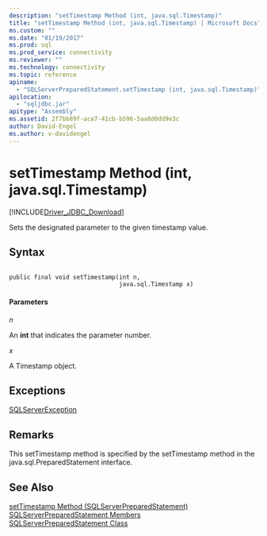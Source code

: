 ```yaml
---
description: "setTimestamp Method (int, java.sql.Timestamp)"
title: "setTimestamp Method (int, java.sql.Timestamp) | Microsoft Docs"
ms.custom: ""
ms.date: "01/19/2017"
ms.prod: sql
ms.prod_service: connectivity
ms.reviewer: ""
ms.technology: connectivity
ms.topic: reference
apiname: 
  - "SQLServerPreparedStatement.setTimestamp (int, java.sql.Timestamp)"
apilocation: 
  - "sqljdbc.jar"
apitype: "Assembly"
ms.assetid: 2f7bb89f-ace7-41cb-b596-5aa8d0dd9e3c
author: David-Engel
ms.author: v-davidengel
---
```

# setTimestamp Method (int, java.sql.Timestamp)
[!INCLUDE[Driver_JDBC_Download](../../../includes/driver_jdbc_download.md)]

  Sets the designated parameter to the given timestamp value.  
  
## Syntax  
  
```  
  
public final void setTimestamp(int n,  
                               java.sql.Timestamp x)  
```  
  
#### Parameters  
 *n*  
  
 An **int** that indicates the parameter number.  
  
 *x*  
  
 A Timestamp object.  
  
## Exceptions  
 [SQLServerException](../../../connect/jdbc/reference/sqlserverexception-class.md)  
  
## Remarks  
 This setTimestamp method is specified by the setTimestamp method in the java.sql.PreparedStatement interface.  
  
## See Also  
 [setTimestamp Method &#40;SQLServerPreparedStatement&#41;](../../../connect/jdbc/reference/settimestamp-method-sqlserverpreparedstatement.md)   
 [SQLServerPreparedStatement Members](../../../connect/jdbc/reference/sqlserverpreparedstatement-members.md)   
 [SQLServerPreparedStatement Class](../../../connect/jdbc/reference/sqlserverpreparedstatement-class.md)  
  
  
